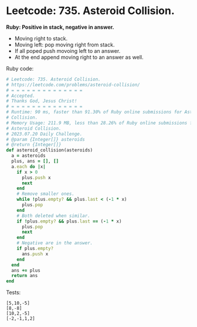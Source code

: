 # Leetcode: 735. Asteroid Collision.

**Ruby: Positive in stack, negative in answer.**

- Moving right to stack.
- Moving left: pop moving right from stack.
- If all poped push movoing left to an answer.
- At the end append moving right to an answer as well.

Ruby code:
```Ruby
# Leetcode: 735. Asteroid Collision.
# https://leetcode.com/problems/asteroid-collision/
# = = = = = = = = = = = = = =
# Accepted.
# Thanks God, Jesus Christ!
# = = = = = = = = = = = = = =
# Runtime: 90 ms, faster than 91.30% of Ruby online submissions for Asteroid
# Collision.
# Memory Usage: 211.9 MB, less than 28.26% of Ruby online submissions for
# Asteroid Collision.
# 2023.07.20 Daily Challenge.
# @param {Integer[]} asteroids
# @return {Integer[]}
def asteroid_collision(asteroids)
  a = asteroids
  plus, ans = [], []
  a.each do |x|
    if x > 0
      plus.push x
      next
    end
    # Remove smaller ones.
    while !plus.empty? && plus.last < (-1 * x)
      plus.pop
    end
    # Both deleted when similar.
    if !plus.empty? && plus.last == (-1 * x)
      plus.pop
      next
    end
    # Negative are in the answer.
    if plus.empty?
      ans.push x
    end
  end
  ans += plus
  return ans
end
```

Tests:
```
[5,10,-5]
[8,-8]
[10,2,-5]
[-2,-1,1,2]
```
